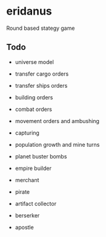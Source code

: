 # eridanus
Round based stategy game

## Todo
- universe model
- transfer cargo orders
- transfer ships orders
- building orders
- combat orders
- movement orders and ambushing
- capturing
- population growth and mine turns

- planet buster bombs
- empire builder
- merchant
- pirate
- artifact collector
- berserker
- apostle
